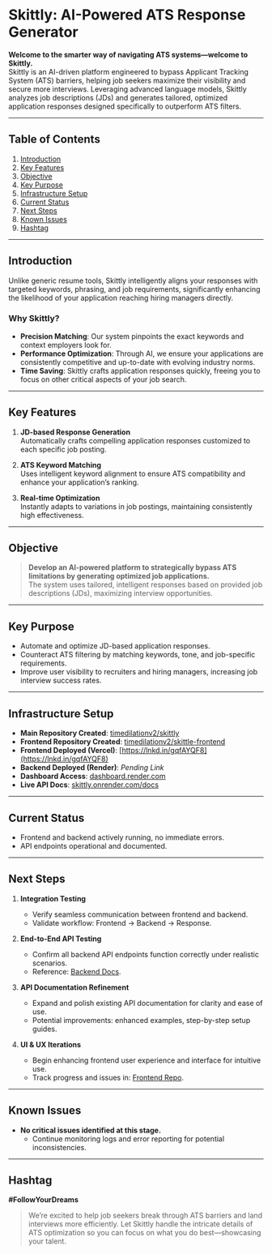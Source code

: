 # Skittly: AI-Powered ATS Response Generator

**Welcome to the smarter way of navigating ATS systems—welcome to Skittly.**  
Skittly is an AI-driven platform engineered to bypass Applicant Tracking System (ATS) barriers, helping job seekers maximize their visibility and secure more interviews. Leveraging advanced language models, Skittly analyzes job descriptions (JDs) and generates tailored, optimized application responses designed specifically to outperform ATS filters.

---

## Table of Contents
1. [Introduction](#introduction)  
2. [Key Features](#key-features)  
3. [Objective](#objective)  
4. [Key Purpose](#key-purpose)  
5. [Infrastructure Setup](#infrastructure-setup)  
6. [Current Status](#current-status)  
7. [Next Steps](#next-steps)  
8. [Known Issues](#known-issues)  
9. [Hashtag](#hashtag)

---

## Introduction
Unlike generic resume tools, Skittly intelligently aligns your responses with targeted keywords, phrasing, and job requirements, significantly enhancing the likelihood of your application reaching hiring managers directly.

### Why Skittly?
- **Precision Matching**: Our system pinpoints the exact keywords and context employers look for.  
- **Performance Optimization**: Through AI, we ensure your applications are consistently competitive and up-to-date with evolving industry norms.  
- **Time Saving**: Skittly crafts application responses quickly, freeing you to focus on other critical aspects of your job search.

---

## Key Features
1. **JD-based Response Generation**  
   Automatically crafts compelling application responses customized to each specific job posting.

2. **ATS Keyword Matching**  
   Uses intelligent keyword alignment to ensure ATS compatibility and enhance your application’s ranking.

3. **Real-time Optimization**  
   Instantly adapts to variations in job postings, maintaining consistently high effectiveness.

---

## Objective
> **Develop an AI-powered platform to strategically bypass ATS limitations by generating optimized job applications.**  
> The system uses tailored, intelligent responses based on provided job descriptions (JDs), maximizing interview opportunities.

---

## Key Purpose
- Automate and optimize JD-based application responses.  
- Counteract ATS filtering by matching keywords, tone, and job-specific requirements.  
- Improve user visibility to recruiters and hiring managers, increasing job interview success rates.

---

## Infrastructure Setup
- **Main Repository Created**: [timedilationv2/skittly](https://github.com/timedilationv2/skittly)  
- **Frontend Repository Created**: [timedilationv2/skittle-frontend](https://github.com/timedilationv2/skittle-frontend)  
- **Frontend Deployed (Vercel)**: [https://lnkd.in/gqfAYQF8](https://lnkd.in/gqfAYQF8)  
- **Backend Deployed (Render)**: _Pending Link_  
- **Dashboard Access**: [dashboard.render.com](https://dashboard.render.com)  
- **Live API Docs**: [skittly.onrender.com/docs](https://skittly.onrender.com/docs)

---

## Current Status
- Frontend and backend actively running, no immediate errors.  
- API endpoints operational and documented.

---

## Next Steps
1. **Integration Testing**  
   - Verify seamless communication between frontend and backend.  
   - Validate workflow: Frontend → Backend → Response.

2. **End-to-End API Testing**  
   - Confirm all backend API endpoints function correctly under realistic scenarios.  
   - Reference: [Backend Docs](https://skittly.onrender.com/docs).

3. **API Documentation Refinement**  
   - Expand and polish existing API documentation for clarity and ease of use.  
   - Potential improvements: enhanced examples, step-by-step setup guides.

4. **UI & UX Iterations**  
   - Begin enhancing frontend user experience and interface for intuitive use.  
   - Track progress and issues in: [Frontend Repo](https://github.com/timedilationv2/skittle-frontend).

---

## Known Issues
- **No critical issues identified at this stage.**  
  - Continue monitoring logs and error reporting for potential inconsistencies.

---

## Hashtag
**#FollowYourDreams**

> We’re excited to help job seekers break through ATS barriers and land interviews more efficiently. Let Skittly handle the intricate details of ATS optimization so you can focus on what you do best—showcasing your talent.